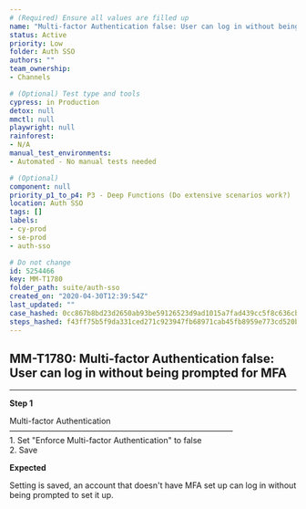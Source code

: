 ```yaml
---
# (Required) Ensure all values are filled up
name: "Multi-factor Authentication false: User can log in without being prompted for MFA"
status: Active
priority: Low
folder: Auth SSO
authors: ""
team_ownership: 
- Channels

# (Optional) Test type and tools
cypress: in Production
detox: null
mmctl: null
playwright: null
rainforest: 
- N/A
manual_test_environments: 
- Automated - No manual tests needed

# (Optional)
component: null
priority_p1_to_p4: P3 - Deep Functions (Do extensive scenarios work?)
location: Auth SSO
tags: []
labels: 
- cy-prod
- se-prod
- auth-sso

# Do not change
id: 5254466
key: MM-T1780
folder_path: suite/auth-sso
created_on: "2020-04-30T12:39:54Z"
last_updated: ""
case_hashed: 0cc867b8bd23d2650ab93be59126523d9ad1015a7fad439cc5f8c636cb6b2d7b0b88eb1963536fe91f7c99ce5fc4f05d
steps_hashed: f43ff75b5f9da331ced271c923947fb68971cab45fb8959e773cd520bcb70e93436d7783f39c3511daccb9ebeb6d4f0c
---
```


## MM-T1780: Multi-factor Authentication false: User can log in without being prompted for MFA

---

**Step 1**

Multi-factor Authentication\
————————————————————————————\
1\. Set "Enforce Multi-factor Authentication" to false\
2\. Save

**Expected**

Setting is saved, an account that doesn't have MFA set up can log in without being prompted to set it up.
